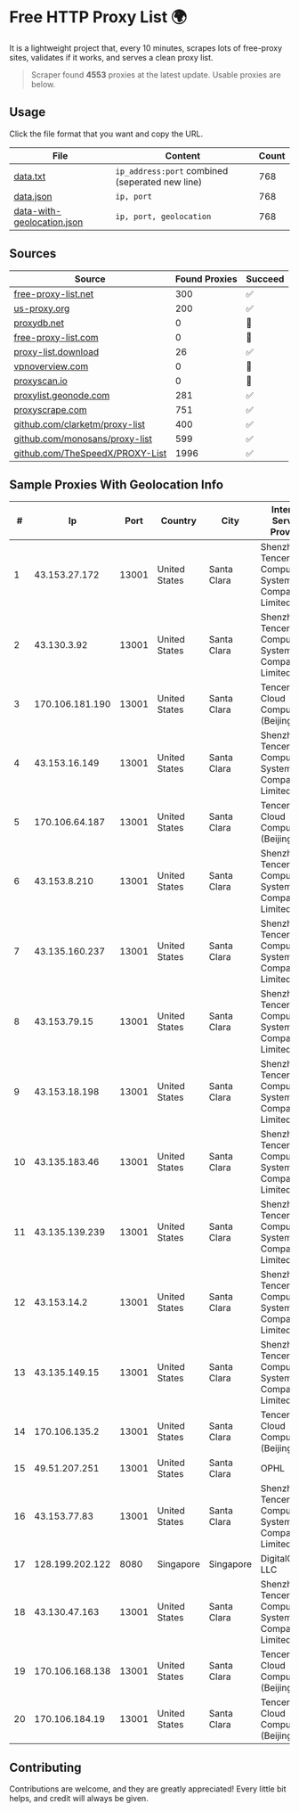 
# Free HTTP Proxy List 🌍

It is a lightweight project that, every 10 minutes, scrapes lots of free-proxy sites, validates if it works, and serves a clean proxy list.


> Scraper found **4553** proxies at the latest update. Usable proxies are below.

## Usage

Click the file format that you want and copy the URL.


|File|Content|Count|
|----|-------|-----|
|[data.txt](https://raw.githubusercontent.com/themiralay/Proxy-List-World/master/data.txt)|`ip_address:port` combined (seperated new line)|768|
|[data.json](https://raw.githubusercontent.com/themiralay/Proxy-List-World/master/data.json)|`ip, port`|768|
|[data-with-geolocation.json](https://raw.githubusercontent.com/themiralay/Proxy-List-World/master/data-with-geolocation.json)|`ip, port, geolocation`|768|

## Sources

|Source|Found Proxies|Succeed|
|------|-------------|-------|
|[free-proxy-list.net](https://free-proxy-list.net)|300|✅|
|[us-proxy.org](https://www.us-proxy.org)|200|✅|
|[proxydb.net](http://proxydb.net)|0|🚫|
|[free-proxy-list.com](https://free-proxy-list.com/?page=&port=&type%5B%5D=http&type%5B%5D=https&up_time=0&search=Search)|0|🚫|
|[proxy-list.download](https://www.proxy-list.download/HTTP)|26|✅|
|[vpnoverview.com](https://vpnoverview.com/privacy/anonymous-browsing/free-proxy-servers)|0|🚫|
|[proxyscan.io](https://www.proxyscan.io)|0|🚫|
|[proxylist.geonode.com](https://proxylist.geonode.com/api/proxy-list?limit=300&page=1&sort_by=lastChecked&sort_type=desc&protocols=http,https)|281|✅|
|[proxyscrape.com](https://api.proxyscrape.com/v2/?request=displayproxies&protocol=http&timeout=10000&country=all&ssl=all&anonymity=all)|751|✅|
|[github.com/clarketm/proxy-list](https://raw.githubusercontent.com/clarketm/proxy-list/master/proxy-list-raw.txt)|400|✅|
|[github.com/monosans/proxy-list](https://raw.githubusercontent.com/monosans/proxy-list/main/proxies/http.txt)|599|✅|
|[github.com/TheSpeedX/PROXY-List](https://raw.githubusercontent.com/TheSpeedX/PROXY-List/master/http.txt)|1996|✅|


## Sample Proxies With Geolocation Info

|#|Ip|Port|Country|City|Internet Service Provider|
|-|--|----|-------|----|-------------------------|
|1|43.153.27.172|13001|United States|Santa Clara|Shenzhen Tencent Computer Systems Company Limited|
|2|43.130.3.92|13001|United States|Santa Clara|Shenzhen Tencent Computer Systems Company Limited|
|3|170.106.181.190|13001|United States|Santa Clara|Tencent Cloud Computing (Beijing) Co|
|4|43.153.16.149|13001|United States|Santa Clara|Shenzhen Tencent Computer Systems Company Limited|
|5|170.106.64.187|13001|United States|Santa Clara|Tencent Cloud Computing (Beijing) Co|
|6|43.153.8.210|13001|United States|Santa Clara|Shenzhen Tencent Computer Systems Company Limited|
|7|43.135.160.237|13001|United States|Santa Clara|Shenzhen Tencent Computer Systems Company Limited|
|8|43.153.79.15|13001|United States|Santa Clara|Shenzhen Tencent Computer Systems Company Limited|
|9|43.153.18.198|13001|United States|Santa Clara|Shenzhen Tencent Computer Systems Company Limited|
|10|43.135.183.46|13001|United States|Santa Clara|Shenzhen Tencent Computer Systems Company Limited|
|11|43.135.139.239|13001|United States|Santa Clara|Shenzhen Tencent Computer Systems Company Limited|
|12|43.153.14.2|13001|United States|Santa Clara|Shenzhen Tencent Computer Systems Company Limited|
|13|43.135.149.15|13001|United States|Santa Clara|Shenzhen Tencent Computer Systems Company Limited|
|14|170.106.135.2|13001|United States|Santa Clara|Tencent Cloud Computing (Beijing) Co|
|15|49.51.207.251|13001|United States|Santa Clara|OPHL|
|16|43.153.77.83|13001|United States|Santa Clara|Shenzhen Tencent Computer Systems Company Limited|
|17|128.199.202.122|8080|Singapore|Singapore|DigitalOcean, LLC|
|18|43.130.47.163|13001|United States|Santa Clara|Shenzhen Tencent Computer Systems Company Limited|
|19|170.106.168.138|13001|United States|Santa Clara|Tencent Cloud Computing (Beijing) Co|
|20|170.106.184.19|13001|United States|Santa Clara|Tencent Cloud Computing (Beijing) Co|



## Contributing

Contributions are welcome, and they are greatly appreciated! Every
little bit helps, and credit will always be given.

